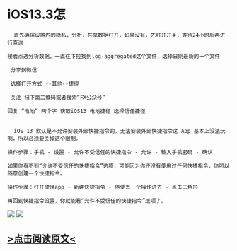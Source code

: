 # iOS13.3怎
```
  首先确保设置内的隐私，分析，共享数据打开，如果没有，先打开开关，等待24小时后再进行查询

接着点选分析数据，一直往下拉找到log-aggregated这个文件，选择日期最新的一个文件

 分享到微信

 选择打开方式 --其他--捷径

 关注 扫下面二维码或者搜索“FX公众号”

回复 “电池” 两个字 获取iOS13 电池捷径 选择信任捷径


  iOS 13 默认是不允许安装外部快捷指令的，无法安装外部快捷指令这 App 基本上没法玩啊，所以必须要关掉这个限制。

操作步骤：手机 - 设置 - 允许不受信任的快捷指令 - 允许 - 输入手机密码 - 确认

如果你看不到“允许不受信任的快捷指令”选项，可能因为你还没有使用过任何快捷指令，你可以随意创建一个快捷指令。

操作步骤：打开捷径app - 新建快捷指令 - 随便丢一个操作进去 - 点击三角形

再回到快捷指令设置，你就能看“允许不受信任的快捷指令”选项了。
```
![](https://pic2.zhimg.com/80/v2-a0713a41fa22ff56d0d211cafbd20d34_1440w.jpg)
![](/media/fx.JPG)
## [>点击阅读原文<](https://www.zhihu.com/question/360524660/answer/971373452?utm_source=weibo&utm_medium=social&utm_oi=909768144527200256)
